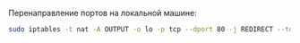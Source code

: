 
Перенаправление портов на локальной машине:

```sh
sudo iptables -t nat -A OUTPUT -o lo -p tcp --dport 80 -j REDIRECT --to-port 8000
```